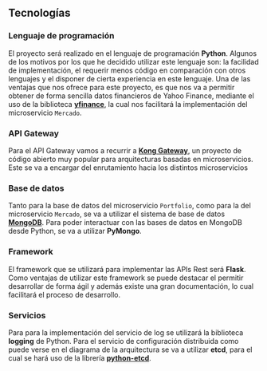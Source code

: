 ## Tecnologías

### Lenguaje de programación

El proyecto será realizado en el lenguaje de programación **Python**. Algunos de los motivos por los que he decidido utilizar este lenguaje son: la facilidad de implementación, el requerir menos código en comparación con otros lenguajes y el disponer de cierta experiencia en este lenguaje. Una de las ventajas que nos ofrece para este proyecto, es que nos va a permitir obtener de forma sencilla datos financieros de Yahoo Finance, mediante el uso de la biblioteca [**yfinance**](https://github.com/ranaroussi/yfinance), la cual nos facilitará la implementación del microservicio `Mercado`.

### API Gateway

Para el API Gateway vamos a recurrir a [**Kong Gateway**](https://github.com/Kong/kong), un proyecto de código abierto muy popular para arquitecturas basadas en microservicios. Este se va a encargar del enrutamiento hacia los distintos microservicios

### Base de datos

Tanto para la base de datos del microservicio `Portfolio`, como para la del microservicio `Mercado`, se va a utilizar el sistema de base de datos [**MongoDB**](https://www.mongodb.com). Para poder interactuar con las bases de datos en MongoDB desde Python, se va a utilizar **PyMongo**.

### Framework

El framework que se utilizará para implementar las APIs Rest será **Flask**. Como ventajas de utilizar este framework se puede destacar el permitir desarrollar de forma ágil y además existe una gran documentación, lo cual facilitará el proceso de desarrollo.

### Servicios

Para para la implementación del servicio de log se utilizará la biblioteca **logging** de Python. Para el servicio de configuración distribuida como puede verse en el diagrama de la arquitectura se va a utilizar **etcd**, para el cual se hará uso de la librería [**python-etcd**](https://github.com/jplana/python-etcd).
